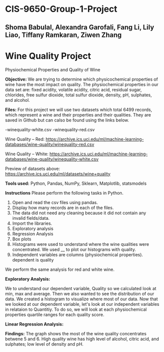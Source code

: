# CIS-9650-Group-1-Project
## Shoma Babulal, Alexandra Garofali, Fang Li, Lily Liao, Tiffany Ramkaran, Ziwen Zhang

# Wine Quality Project
Physiochemical Properties and Quality of Wine

**Objective:**
We are trying to determine which physicochemical properties of wine have the most impact on quality. The physiochemical properties in our data set are: fixed acidity, volatile acidity, citric acid, residual sugar, chlorides, free sulfur dioxide, total sulfur dioxide, density, pH, sulphates, and alcohol.


**Files:**
For this project we will use two datasets which total 6499 records, which represent a wine and their properties and their qualities. They are saved in Github but can calso be found using the links below.

-winequality-white.csv 
-winequality-red.csv  

Wine Quality – Red: https://archive.ics.uci.edu/ml/machine-learning-databases/wine-quality/winequality-red.csv 

Wine Quality – White: https://archive.ics.uci.edu/ml/machine-learning-databases/wine-quality/winequality-white.csv 

Preview of datasets above: https://archive.ics.uci.edu/ml/datasets/wine+quality 

**Tools used:**
Python, Pandas, NumPy, Sklearn, Matplotlib, statsmodels


**Instructions**
Please perform the following tasks in Python.

1. Open and read the csv files using pandas. 
2. Display how many records are in each of the files.
3. The data did not need any cleaning because it did not contain any invalid fields/data.
4. Import the libraries.
5. Exploratory analysis
6. Regression Analysis
7. Box plots
8. Histograms were used to understand where the wine qualities were concentrated. We used __ to plot our histograms with quality.
9. Independent variables are columns (physiochemical properties). dependent is quality

We perform the same analysis for red and white wine.

**Exploratory Analysis:**

We to understand our dependent variable, Quality so we calculated look at min, max and average. Then we also wanted to see the distribution of our data. We created a histogram to visualize where most of our data. Now that we looked at our dependent variable, let's look at our independent variables in relataion to Quantitiy. To do so, we will look at each physiochemical properties quartile ranges for each quality score.  

**Linear Regression Analysis:**

**Findings:**
The graph shows the most of the wine quality concentrates betwene 5 and 6.
High quality wine has high level of alcohol, citric acid, and sulphates; low level of density and pH.   
